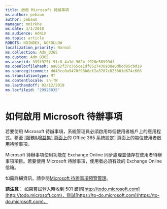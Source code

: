 ```yaml
---
title: 啟用 Microsoft 待辦事項
ms.author: pebaum
author: pebaum
manager: mnirkhe
ms.date: 3/1/2018
ms.audience: Admin
ms.topic: article
ROBOTS: NOINDEX, NOFOLLOW
localization_priority: Normal
ms.collection: Adm_O365
ms.custom: Adm_O365
ms.assetid: 339f925f-91c8-4a1d-902b-f920e58999df
ms.openlocfilehash: aa852f37c365ce1df8527438938e0dbcd95cbd19
ms.sourcegitcommit: dd43cc0a9470f98b8ef2a3787c823801d674c666
ms.translationtype: MT
ms.contentlocale: zh-TW
ms.lasthandoff: 02/12/2019
ms.locfileid: "29928035"
---
```

# <a name="how-to-enable-microsoft-to-do"></a>如何啟用 Microsoft 待辦事項

若要使用 Microsoft 待辦事項，系統管理員必須啟用每個使用者帳戶上的應用程式。移至 [[服務&amp;增益集] 頁面上](https://portal.office.com/adminportal/home#/Settings/ServicesAndAddIns)的 Office 365 系統設定] 頁面上的每位使用者啟用待辦事項。 
  
Microsoft 待辦事項使用功能在 Exchange Online 同步處理並儲存在使用者待辦事項項目。若要使用 Microsoft 待辦事項，使用者必須有效的 Exchange Online 信箱。
  
如需詳細資訊，請參閱[Microsoft 待辦事項預覽管理](https://support.office.com/article/490c1a8c-2333-4952-8125-841afadb9620.aspx)。
  
 **請注意**： 如果嘗試登入時收到 501 錯誤[http://todo.microsoft.com](http://todo.microsoft.com)，嘗試[https://to-do.microsoft.com](https://to-do.microsoft.com)。
  

